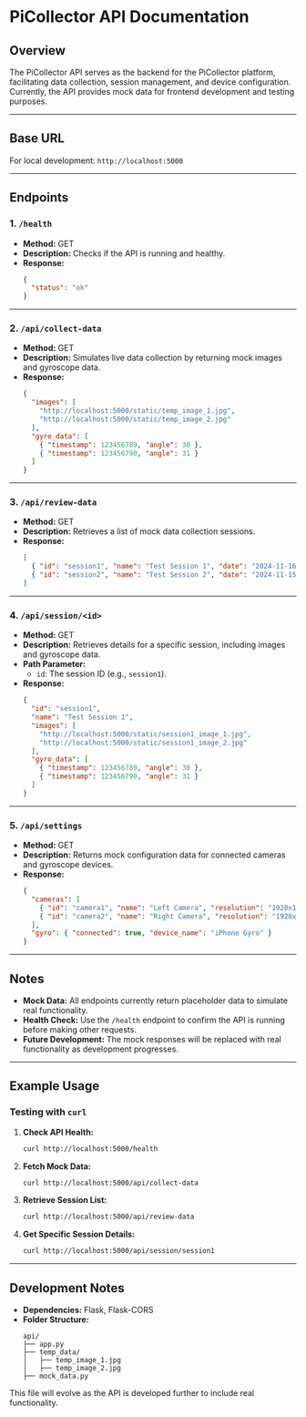 # PiCollector API Documentation

## Overview
The PiCollector API serves as the backend for the PiCollector platform, facilitating data collection, session management, and device configuration. Currently, the API provides mock data for frontend development and testing purposes. 

---

## Base URL
For local development: `http://localhost:5000`

---

## Endpoints

### 1. `/health`
- **Method:** GET
- **Description:** Checks if the API is running and healthy.
- **Response:**
  ```json
  {
    "status": "ok"
  }
  ```

---

### 2. `/api/collect-data`
- **Method:** GET
- **Description:** Simulates live data collection by returning mock images and gyroscope data.
- **Response:**
  ```json
  {
    "images": [
      "http://localhost:5000/static/temp_image_1.jpg",
      "http://localhost:5000/static/temp_image_2.jpg"
    ],
    "gyro_data": [
      { "timestamp": 123456789, "angle": 30 },
      { "timestamp": 123456790, "angle": 31 }
    ]
  }
  ```

---

### 3. `/api/review-data`
- **Method:** GET
- **Description:** Retrieves a list of mock data collection sessions.
- **Response:**
  ```json
  [
    { "id": "session1", "name": "Test Session 1", "date": "2024-11-16" },
    { "id": "session2", "name": "Test Session 2", "date": "2024-11-15" }
  ]
  ```

---

### 4. `/api/session/<id>`
- **Method:** GET
- **Description:** Retrieves details for a specific session, including images and gyroscope data.
- **Path Parameter:**
  - `id`: The session ID (e.g., `session1`).
- **Response:**
  ```json
  {
    "id": "session1",
    "name": "Test Session 1",
    "images": [
      "http://localhost:5000/static/session1_image_1.jpg",
      "http://localhost:5000/static/session1_image_2.jpg"
    ],
    "gyro_data": [
      { "timestamp": 123456789, "angle": 30 },
      { "timestamp": 123456790, "angle": 31 }
    ]
  }
  ```

---

### 5. `/api/settings`
- **Method:** GET
- **Description:** Returns mock configuration data for connected cameras and gyroscope devices.
- **Response:**
  ```json
  {
    "cameras": [
      { "id": "camera1", "name": "Left Camera", "resolution": "1920x1080" },
      { "id": "camera2", "name": "Right Camera", "resolution": "1920x1080" }
    ],
    "gyro": { "connected": true, "device_name": "iPhone Gyro" }
  }
  ```

---

## Notes
- **Mock Data:** All endpoints currently return placeholder data to simulate real functionality.
- **Health Check:** Use the `/health` endpoint to confirm the API is running before making other requests.
- **Future Development:** The mock responses will be replaced with real functionality as development progresses.

---

## Example Usage
### Testing with `curl`
1. **Check API Health:**
   ```bash
   curl http://localhost:5000/health
   ```
2. **Fetch Mock Data:**
   ```bash
   curl http://localhost:5000/api/collect-data
   ```
3. **Retrieve Session List:**
   ```bash
   curl http://localhost:5000/api/review-data
   ```
4. **Get Specific Session Details:**
   ```bash
   curl http://localhost:5000/api/session/session1
   ```

---

## Development Notes
- **Dependencies:** Flask, Flask-CORS
- **Folder Structure:**
  ```
  api/
  ├── app.py
  ├── temp_data/
  │   ├── temp_image_1.jpg
  │   ├── temp_image_2.jpg
  ├── mock_data.py
  ```

This file will evolve as the API is developed further to include real functionality.